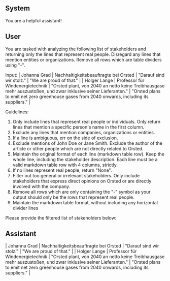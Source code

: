 ## System

You are a helpful assistant!

## User


You are tasked with analyzing the following list of stakeholders and returning only the lines that represent real people. Disregard any lines that mention entities or organizations. Remove all rows which are table dividers using "-".

Input:
| Johanna Grad | Nachhaltigkeitsbeauftragte bei Orsted | "Darauf sind wir stolz." | "We are proud of that." |
| Holger Lange | Professor für Windenergietechnik | "Orsted plant, von 2040 an netto keine Treibhausgase mehr auszustoßen, und zwar inklusive seiner Lieferanten." | "Orsted plans to emit net zero greenhouse gases from 2040 onwards, including its suppliers." |

Guidelines:
1. Only include lines that represent real people or individuals. Only return lines that mention a specific person's name in the first column.
2. Exclude any lines that mention companies, organizations or entities.
3. If a line is ambiguous, err on the side of exclusion.
4. Exclude mentions of John Doe or Jane Smith. Exclude the author of the article or other people which are not directly related to Orsted.
5. Maintain the original format of each line (markdown table row). Keep the whole line, including the stakeholder description. Each line must be a valid markdown table row with 4 columns, strictly.
6. If no lines represent real people, return "None".
7. Filter out too general or irrelevant stakeholders. Only include stakeholders that express direct opinions on Orsted or are directly involved with the company.
8. Remove all rows which are only containing the "-" symbol as your output should only be the rows that represent real people.
9. Maintain the markdown table format, without including any horizontal divider lines

Please provide the filtered list of stakeholders below:
        

## Assistant

| Johanna Grad | Nachhaltigkeitsbeauftragte bei Orsted | "Darauf sind wir stolz." | "We are proud of that." |
| Holger Lange | Professor für Windenergietechnik | "Orsted plant, von 2040 an netto keine Treibhausgase mehr auszustoßen, und zwar inklusive seiner Lieferanten." | "Orsted plans to emit net zero greenhouse gases from 2040 onwards, including its suppliers." |

